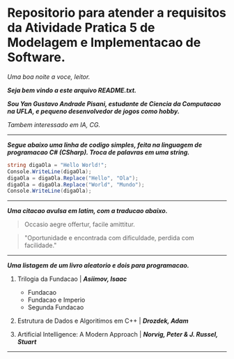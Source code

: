 # Repositorio para atender a requisitos da Atividade Pratica 5 de Modelagem e Implementacao de Software.

*Uma boa noite a voce, leitor.*

***Seja bem vindo a este arquivo README.txt.***

***Sou Yan Gustavo Andrade Pisani, estudante de Ciencia da Computacao na UFLA, e pequeno desenvolvedor de jogos como hobby.***

*Tambem interessado em IA, CG.*

<hr />

***Segue abaixo uma linha de codigo simples, feita na linguagem de programacao C# (CSharp). Troca de palavras em uma string.***

```C#
string digaOla = "Hello World!";
Console.WriteLine(digaOla);
digaOla = digaOla.Replace("Hello", "Ola");
digaOla = digaOla.Replace("World", "Mundo");
Console.WriteLine(digaOla);
```

<hr />

***Uma citacao avulsa em latim, com a traducao abaixo.***
> Occasio aegre offertur, facile amittitur.

> "Oportunidade e encontrada com dificuldade, perdida com facilidade."

<hr />

***Uma listagem de um livro aleatorio e dois para programacao.***
1. Trilogia da Fundacao | ***Asiimov, Isaac***
   - Fundacao
   - Fundacao e Imperio
   - Segunda Fundacao

2. Estrutura de Dados e Algoritimos em C++ | ***Drozdek, Adam***

3. Artificial Intelligence: A Modern Approach | ***Norvig, Peter & J. Russel, Stuart***

<hr />

